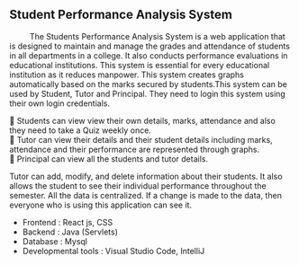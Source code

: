 ## Student Performance Analysis System
 
&emsp; &emsp;  The Students Performance Analysis System is a web application that is designed to maintain and manage the grades and attendance of students in all departments in a college. It also conducts performance evaluations in educational institutions. This system is essential for every educational institution as it reduces manpower. This system creates graphs automatically based on the marks secured by students.This system can be used by Student, Tutor and Principal. They need to login this system using their own login credentials. 
   
   
📌 Students can view view their own details, marks, attendance and also they need to take a Quiz weekly once.<br />
📌 Tutor can view their details and their student details including marks, attendance and their performance are represented through graphs.<br />
📌 Principal can view all the students and tutor details.<br />

   
   Tutor can add, modify, and delete information about their students. It also allows the student to see their individual performance throughout the semester. All the data is centralized. If a change is made to the data, then everyone who is using this application can see it.
   
   
- Frontend		:        React js, CSS
- Backend		  :        Java (Servlets)
- Database    :        Mysql
- Developmental tools : Visual Studio Code, IntelliJ
